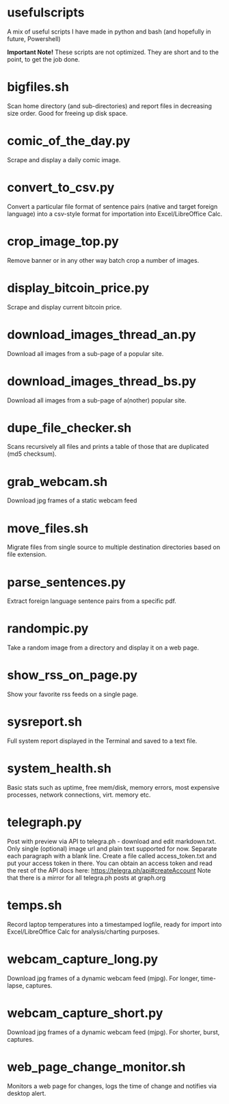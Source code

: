 # usefulscripts
A mix of useful scripts I have made in python and bash (and hopefully in future, Powershell)

**Important Note!**
These scripts are not optimized. They are short and to the point, to get the job done.

# bigfiles.sh
Scan home directory (and sub-directories) and report files in decreasing size order. Good for freeing up disk space.

# comic_of_the_day.py
Scrape and display a daily comic image.

# convert_to_csv.py
Convert a particular file format of sentence pairs (native and target foreign language) into a csv-style format for importation into Excel/LibreOffice Calc.

# crop_image_top.py
Remove banner or in any other way batch crop a number of images.

# display_bitcoin_price.py
Scrape and display current bitcoin price.

# download_images_thread_an.py
Download all images from a sub-page of a popular site.

# download_images_thread_bs.py
Download all images from a sub-page of a(nother) popular site.

# dupe_file_checker.sh
Scans recursively all files and prints a table of those that are duplicated (md5 checksum).

# grab_webcam.sh
Download jpg frames of a static webcam feed

# move_files.sh
Migrate files from single source to multiple destination directories based on file extension.

# parse_sentences.py
Extract foreign language sentence pairs from a specific pdf.

# randompic.py
Take a random image from a directory and display it on a web page.

# show_rss_on_page.py
Show your favorite rss feeds on a single page.

# sysreport.sh
Full system report displayed in the Terminal and saved to a text file.

# system_health.sh
Basic stats such as uptime, free mem/disk, memory errors, most expensive processes, network connections, virt. memory etc.

# telegraph.py
Post with preview via API to telegra.ph - download and edit markdown.txt. Only single (optional) image url and plain text supported for now. Separate each paragraph with a blank line. Create a file called access_token.txt and put your access token in there. You can obtain an access token and read the rest of the API docs here: https://telegra.ph/api#createAccount Note that there is a mirror for all telegra.ph posts at graph.org

# temps.sh
Record laptop temperatures into a timestamped logfile, ready for import into Excel/LibreOffice Calc for analysis/charting purposes.

# webcam_capture_long.py

Download jpg frames of a dynamic webcam feed (mjpg). For longer, time-lapse, captures.

# webcam_capture_short.py

Download jpg frames of a dynamic webcam feed (mjpg). For shorter, burst, captures.

# web_page_change_monitor.sh
Monitors a web page for changes, logs the time of change and notifies via desktop alert.
